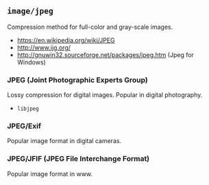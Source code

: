 ## `image/jpeg`
Compression method for full-color and gray-scale images.
- https://en.wikipedia.org/wiki/JPEG
- http://www.ijg.org/
- http://gnuwin32.sourceforge.net/packages/jpeg.htm (Jpeg for Windows)

### JPEG (Joint Photographic Experts Group)
Lossy compression for digital images. Popular in digital photography.
- `libjpeg`

### JPEG/Exif
Popular image format in digital cameras.

### JPEG/JFIF (JPEG File Interchange Format)
Popular image format in www.

